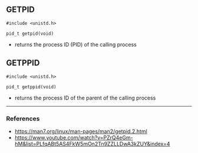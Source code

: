 ## GETPID
    #include <unistd.h>
    
    pid_t getpid(void)

 - returns the process ID (PID) of the calling process

## GETPPID
    #include <unistd.h>
    
    pid_t getppid(void)

 - returns the process ID of the parent of the calling process

--------------------------------------------------------------
### References
 - https://man7.org/linux/man-pages/man2/getpid.2.html
 - https://www.youtube.com/watch?v=PZrQ4eGm-hM&list=PLfqABt5AS4FkW5mOn2Tn9ZZLLDwA3kZUY&index=4
